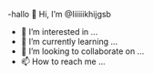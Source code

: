 -hallo 👋 Hi, I’m @Iiiiiikhijgsb
- 👀 I’m interested in ...
- 🌱 I’m currently learning ...
- 💞️ I’m looking to collaborate on ...
- 📫 How to reach me ...

<!---
Iiiiiikhijgsb/Iiiiiikhijgsb is a ✨ special ✨ repository because its `README.md` (this file) appears on your GitHub profile.
You can click the Preview link to take a look at your changes.
--->
